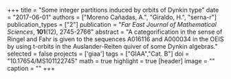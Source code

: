 +++
title = "Some integer partitions induced by orbits of Dynkin type"
date = "2017-06-01"
authors = ["Moreno Cañadas, A.", "Giraldo, H.", "serna-r"]
publication_types = ["2"]
publication = "*Far East Journal of Mathematical Sciences*, **101**(12), 2745-2766"
abstract = "A categorification in the sense of Ringel and Fahr is given to the sequences A016116 and A000034 in the OEIS by using t-orbits in the Auslander-Reiten quiver of some Dynkin algebras."
selected = false
projects = ['giaa']
tags = ["GIAA","Cat. B"]
doi = "10.17654/MS101122745"
math = true
highlight = true
[header]
image = ""
caption = ""
+++
